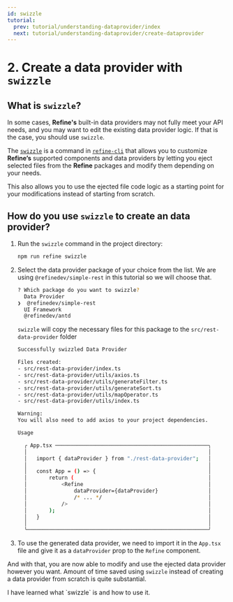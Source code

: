 ```yaml
---
id: swizzle
tutorial:
  prev: tutorial/understanding-dataprovider/index
  next: tutorial/understanding-dataprovider/create-dataprovider
---
```


# 2. Create a data provider with `swizzle`

## What is `swizzle`?

In some cases, **Refine's** built-in data providers may not fully meet your API needs, and you may want to edit the existing data provider logic. If that is the case, you should use `swizzle`.

The [`swizzle`](/docs/packages/list-of-packages/#swizzle) is a command in [`refine-cli`](/docs/packages/list-of-packages) that allows you to customize **Refine’s** supported components and data providers by letting you eject selected files from the **Refine** packages and modify them depending on your needs.

This also allows you to use the ejected file code logic as a starting point for your modifications instead of starting from scratch.

## How do you use `swizzle` to create an data provider?

1. Run the `swizzle` command in the project directory:

   ```bash
   npm run refine swizzle
   ```

2. Select the data provider package of your choice from the list. We are using `@refinedev/simple-rest` in this tutorial so we will choose that.

   ```bash
   ? Which package do you want to swizzle?
     Data Provider
   ❯  @refinedev/simple-rest
     UI Framework
     @refinedev/antd
   ```

   `swizzle` will copy the necessary files for this package to the `src/rest-data-provider` folder

   ```bash
   Successfully swizzled Data Provider

   Files created:
   - src/rest-data-provider/index.ts
   - src/rest-data-provider/utils/axios.ts
   - src/rest-data-provider/utils/generateFilter.ts
   - src/rest-data-provider/utils/generateSort.ts
   - src/rest-data-provider/utils/mapOperator.ts
   - src/rest-data-provider/utils/index.ts

   Warning:
   You will also need to add axios to your project dependencies.

   Usage

     ╭ App.tsx ─────────────────────────────────────────────────╮
     │                                                          │
     │   import { dataProvider } from "./rest-data-provider";   │
     │                                                          │
     │   const App = () => {                                    │
     │       return (                                           │
     │           <Refine                                        │
     │               dataProvider={dataProvider}                │
     │               /* ... */                                  │
     │           />                                             │
     │       );                                                 │
     │   }                                                      │
     │                                                          │
     ╰──────────────────────────────────────────────────────────╯
   ```

3. To use the generated data provider, we need to import it in the `App.tsx` file and give it as a `dataProvider` prop to the `Refine` component.

And with that, you are now able to modify and use the ejected data provider however you want. Amount of time saved using `swizzle` instead of creating a data provider from scratch is quite substantial.

<Checklist>

<ChecklistItem id="data-provider-swizzle">
I have learned what `swizzle` is and how to use it.
</ChecklistItem>

</Checklist>
